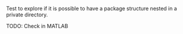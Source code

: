 Test to explore if it is possible to have a package structure nested
in a private directory.

TODO: Check in MATLAB
